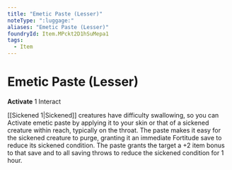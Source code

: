 ```yaml
---
title: "Emetic Paste (Lesser)"
noteType: ":luggage:"
aliases: "Emetic Paste (Lesser)"
foundryId: Item.MPckt2D1hSuMepa1
tags:
  - Item
---
```


# Emetic Paste (Lesser)

**Activate** 1 Interact

[[Sickened 1|Sickened]] creatures have difficulty swallowing, so you can Activate emetic paste by applying it to your skin or that of a sickened creature within reach, typically on the throat. The paste makes it easy for the sickened creature to purge, granting it an immediate Fortitude save to reduce its sickened condition. The paste grants the target a +2 item bonus to that save and to all saving throws to reduce the sickened condition for 1 hour.
